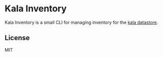 
# Kala Inventory

Kala Inventory is a small CLI for managing inventory for the
[kala datastore](https://github.com/leeola/kala).

## License

MIT
